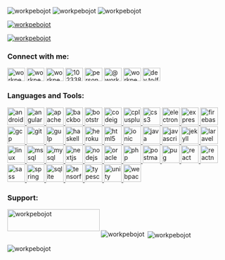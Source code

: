 <p align="left">
<img src="https://komarev.com/ghpvc/?username=workpebojot&label=Profile%20views&color=0e75b6&style=flat" alt="workpebojot" />
<img src="https://visitor-badge.laobi.icu/badge?page_id=workpebojot.workpebojot" alt="workpebojot"  />
<img src="https://img.shields.io/github/followers/workpebojot?label=Follow&style=social" alt="workpebojot"  />
</p>

<p align="left"> <a href="https://github.com/ryo-ma/github-profile-trophy"><img src="https://github-profile-trophy.vercel.app/?username=workpebojot" alt="workpebojot" /></a> </p>

<p align="left"> <a href="https://twitter.com/workpebojot" target="blank"><img src="https://img.shields.io/twitter/follow/workpebojot?logo=twitter&style=for-the-badge" alt="workpebojot" /></a> </p>
<!-- 
- 🔭 I’m currently working on [The Vacuum Project](https://github.com/workpebojot/Vacuum)

- 🌱 I’m currently learning **React Native Framework, CodeIgniter and Java Spring**

- 👯 I’m looking to collaborate on [GitHub CLI](https://github.com/cli/cli)

- 🤝 I’m looking for help with [Facebook React Native](https://github.com/facebook/react-native)

- 👨‍💻 All of my projects are available at [https://github.com/workpebojot?tab=projects](https://github.com/workpebojot?tab=projects)

- 📝 I regularly write articles on [https://dev.to/workpebojot](https://dev.to/workpebojot)

- 💬 Ask me about **React Native**

- 📫 How to reach me **pebojot.edison.work@gmail.com**

- 📄 Know about my experiences [https://www.linkedin.com/in/workpebojot/](https://www.linkedin.com/in/workpebojot/)

- ⚡ Fun fact **Pizza** -->

### Blogs posts
<!-- BLOG-POST-LIST:START -->
<!-- BLOG-POST-LIST:END -->

<h3 align="left">Connect with me:</h3>
<p align="left">
<a href="https://dev.to/workpebojot" target="blank"><img align="center" src="https://cdn.jsdelivr.net/npm/simple-icons@3.0.1/icons/dev-dot-to.svg" alt="workpebojot" height="30" width="40" /></a>
<a href="https://twitter.com/workpebojot" target="blank"><img align="center" src="https://cdn.jsdelivr.net/npm/simple-icons@3.0.1/icons/twitter.svg" alt="workpebojot" height="30" width="40" /></a>
<a href="https://linkedin.com/in/workpebojot" target="blank"><img align="center" src="https://cdn.jsdelivr.net/npm/simple-icons@3.0.1/icons/linkedin.svg" alt="workpebojot" height="30" width="40" /></a>
<a href="https://stackoverflow.com/users/1023388<!--  -->4" target="blank"><img align="center" src="https://cdn.jsdelivr.net/npm/simple-icons@3.0.1/icons/stackoverflow.svg" alt="10233884" height="30" width="40" /></a>
<a href="https://fb.com/personalpebojot" target="blank"><img align="center" src="https://cdn.jsdelivr.net/npm/simple-icons@3.0.1/icons/facebook.svg" alt="personalpebojot" height="30" width="40" /></a>
<a href="https://medium.com/@workpebojot" target="blank"><img align="center" src="https://cdn.jsdelivr.net/npm/simple-icons@3.0.1/icons/medium.svg" alt="@workpebojot" height="30" width="40" /></a>
<a href="https://www.hackerrank.com/workpebojot" target="blank"><img align="center" src="https://cdn.jsdelivr.net/npm/simple-icons@3.0.1/icons/hackerrank.svg" alt="workpebojot" height="30" width="40" /></a>
<a href="/dev.to/feed/workpebojot" target="blank"><img align="center" src="https://cdn.jsdelivr.net/npm/simple-icons@3.0.1/icons/rss.svg" alt="dev.to/feed/workpebojot" height="30" width="40" /></a>
</p>


<h3 align="left">Languages and Tools:</h3>
<p align="left"> <a href="https://developer.android.com" target="_blank"> <img src="https://devicons.github.io/devicon/devicon.git/icons/android/android-original-wordmark.svg" alt="android" width="40" height="40"/> </a> <a href="https://angular.io" target="_blank"> <img src="https://devicons.github.io/devicon/devicon.git/icons/angularjs/angularjs-original.svg" alt="angularjs" width="40" height="40"/> </a> <a href="https://cordova.apache.org/" target="_blank"> <img src="https://www.vectorlogo.zone/logos/apache_cordova/apache_cordova-icon.svg" alt="apachecordova" width="40" height="40"/> </a> <a href="https://backbonejs.org" target="_blank"> <img src="https://devicons.github.io/devicon/devicon.git/icons/backbonejs/backbonejs-original-wordmark.svg" alt="backbonejs" width="40" height="40"/> </a> <a href="https://getbootstrap.com" target="_blank"> <img src="https://devicons.github.io/devicon/devicon.git/icons/bootstrap/bootstrap-plain.svg" alt="bootstrap" width="40" height="40"/> </a> <a href="https://codeigniter.com" target="_blank"> <img src="https://cdn.worldvectorlogo.com/logos/codeigniter.svg" alt="codeigniter" width="40" height="40"/> </a> <a href="https://www.w3schools.com/cpp/" target="_blank"> <img src="https://devicons.github.io/devicon/devicon.git/icons/cplusplus/cplusplus-original.svg" alt="cplusplus" width="40" height="40"/> </a> <a href="https://www.w3schools.com/css/" target="_blank"> <img src="https://devicons.github.io/devicon/devicon.git/icons/css3/css3-original-wordmark.svg" alt="css3" width="40" height="40"/> </a> <a href="https://www.electronjs.org" target="_blank"> <img src="https://devicons.github.io/devicon/devicon.git/icons/electron/electron-original.svg" alt="electron" width="40" height="40"/> </a> <a href="https://expressjs.com" target="_blank"> <img src="https://devicons.github.io/devicon/devicon.git/icons/express/express-original-wordmark.svg" alt="express" width="40" height="40"/> </a> <a href="https://firebase.google.com/" target="_blank"> <img src="https://www.vectorlogo.zone/logos/firebase/firebase-icon.svg" alt="firebase" width="40" height="40"/> </a> <a href="https://cloud.google.com" target="_blank"> <img src="https://www.vectorlogo.zone/logos/google_cloud/google_cloud-icon.svg" alt="gcp" width="40" height="40"/> </a> <a href="https://git-scm.com/" target="_blank"> <img src="https://www.vectorlogo.zone/logos/git-scm/git-scm-icon.svg" alt="git" width="40" height="40"/> </a> <a href="https://gulpjs.com" target="_blank"> <img src="https://devicons.github.io/devicon/devicon.git/icons/gulp/gulp-plain.svg" alt="gulp" width="40" height="40"/> </a> <a href="https://www.haskell.org/" target="_blank"> <img src="https://upload.wikimedia.org/wikipedia/commons/1/1c/Haskell-Logo.svg" alt="haskell" width="40" height="40"/> </a> <a href="https://heroku.com" target="_blank"> <img src="https://www.vectorlogo.zone/logos/heroku/heroku-icon.svg" alt="heroku" width="40" height="40"/> </a> <a href="https://www.w3.org/html/" target="_blank"> <img src="https://devicons.github.io/devicon/devicon.git/icons/html5/html5-original-wordmark.svg" alt="html5" width="40" height="40"/> </a> <a href="https://ionicframework.com" target="_blank"> <img src="https://upload.wikimedia.org/wikipedia/commons/d/d1/Ionic_Logo.svg" alt="ionic" width="40" height="40"/> </a> <a href="https://www.java.com" target="_blank"> <img src="https://devicons.github.io/devicon/devicon.git/icons/java/java-original-wordmark.svg" alt="java" width="40" height="40"/> </a> <a href="https://developer.mozilla.org/en-US/docs/Web/JavaScript" target="_blank"> <img src="https://devicons.github.io/devicon/devicon.git/icons/javascript/javascript-original.svg" alt="javascript" width="40" height="40"/> </a> <a href="https://jekyllrb.com/" target="_blank"> <img src="https://www.vectorlogo.zone/logos/jekyllrb/jekyllrb-icon.svg" alt="jekyll" width="40" height="40"/> </a> <a href="https://laravel.com/" target="_blank"> <img src="https://devicons.github.io/devicon/devicon.git/icons/laravel/laravel-plain-wordmark.svg" alt="laravel" width="40" height="40"/> </a> <a href="https://www.linux.org/" target="_blank"> <img src="https://devicons.github.io/devicon/devicon.git/icons/linux/linux-original.svg" alt="linux" width="40" height="40"/> </a> <a href="https://www.microsoft.com/en-us/sql-server" target="_blank"> <img src="https://cdn.worldvectorlogo.com/logos/microsoft-sql-server.svg" alt="mssql" width="40" height="40"/> </a> <a href="https://www.mysql.com/" target="_blank"> <img src="https://devicons.github.io/devicon/devicon.git/icons/mysql/mysql-original-wordmark.svg" alt="mysql" width="40" height="40"/> </a> <a href="https://nextjs.org/" target="_blank"> <img src="https://cdn.worldvectorlogo.com/logos/nextjs-3.svg" alt="nextjs" width="40" height="40"/> </a> <a href="https://nodejs.org" target="_blank"> <img src="https://devicons.github.io/devicon/devicon.git/icons/nodejs/nodejs-original-wordmark.svg" alt="nodejs" width="40" height="40"/> </a> <a href="https://www.oracle.com/" target="_blank"> <img src="https://devicons.github.io/devicon/devicon.git/icons/oracle/oracle-original.svg" alt="oracle" width="40" height="40"/> </a> <a href="https://www.php.net" target="_blank"> <img src="https://devicons.github.io/devicon/devicon.git/icons/php/php-original.svg" alt="php" width="40" height="40"/> </a> <a href="https://postman.com" target="_blank"> <img src="https://www.vectorlogo.zone/logos/getpostman/getpostman-icon.svg" alt="postman" width="40" height="40"/> </a> <a href="https://pugjs.org" target="_blank"> <img src="https://cdn.worldvectorlogo.com/logos/pug.svg" alt="pug" width="40" height="40"/> </a> <a href="https://reactjs.org/" target="_blank"> <img src="https://devicons.github.io/devicon/devicon.git/icons/react/react-original-wordmark.svg" alt="react" width="40" height="40"/> </a> <a href="https://reactnative.dev/" target="_blank"> <img src="https://reactnative.dev/img/header_logo.svg" alt="reactnative" width="40" height="40"/> </a> <a href="https://sass-lang.com" target="_blank"> <img src="https://devicons.github.io/devicon/devicon.git/icons/sass/sass-original.svg" alt="sass" width="40" height="40"/> </a> <a href="https://spring.io/" target="_blank"> <img src="https://www.vectorlogo.zone/logos/springio/springio-icon.svg" alt="spring" width="40" height="40"/> </a> <a href="https://www.sqlite.org/" target="_blank"> <img src="https://www.vectorlogo.zone/logos/sqlite/sqlite-icon.svg" alt="sqlite" width="40" height="40"/> </a> <a href="https://www.tensorflow.org" target="_blank"> <img src="https://www.vectorlogo.zone/logos/tensorflow/tensorflow-icon.svg" alt="tensorflow" width="40" height="40"/> </a> <a href="https://www.typescriptlang.org/" target="_blank"> <img src="https://devicons.github.io/devicon/devicon.git/icons/typescript/typescript-original.svg" alt="typescript" width="40" height="40"/> </a> <a href="https://unity.com/" target="_blank"> <img src="https://www.vectorlogo.zone/logos/unity3d/unity3d-icon.svg" alt="unity" width="40" height="40"/> </a> <a href="https://webpack.js.org" target="_blank"> <img src="https://devicons.github.io/devicon/devicon.git/icons/webpack/webpack-original.svg" alt="webpack" width="40" height="40"/> </a> </p>

<h3 align="left">Support:</h3>
<p><a href="https://www.buymeacoffee.com/workpebojot"><img align="left" src="https://cdn.buymeacoffee.com/buttons/v2/default-yellow.png" height="50" width="210" alt="workpebojot" /></a></p><br><br>

<p><img align="left" src="https://github-readme-stats.vercel.app/api?username=workpebojot&show_icons=true&locale=en" alt="workpebojot" /></p>

<p>&nbsp;<img align="center" src="https://github-readme-stats.vercel.app/api/top-langs?username=workpebojot&show_icons=true&locale=en&layout=compact" alt="workpebojot" /></p>

<p><img align="center" src="https://github-readme-streak-stats.herokuapp.com/?user=workpebojot&" alt="workpebojot" /></p>